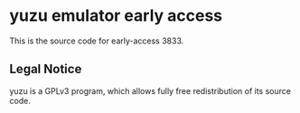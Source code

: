 yuzu emulator early access
=============

This is the source code for early-access 3833.

## Legal Notice

yuzu is a GPLv3 program, which allows fully free redistribution of its source code.